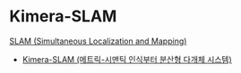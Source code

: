 # Kimera-SLAM
[SLAM (Simultaneous Localization and Mapping)](../index.md)
- [Kimera-SLAM (메트릭-시맨틱 인식부터 분산형 다개체 시스템)](Kimera-SLAM.md)
